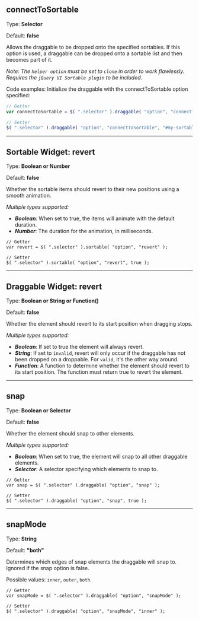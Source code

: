 ## connectToSortable

Type: **Selector**

Default: **false**

Allows the draggable to be dropped onto the specified sortables. If this option is used, a draggable can be dropped onto a sortable list and then becomes part of it.

_Note: The `helper option` must be set to `clone` in order to work flawlessly.
Requires the `jQuery UI Sortable plugin` to be included._

Code examples:
Initialize the draggable with the connectToSortable option specified:

```js
// Getter
var connectToSortable = $( ".selector" ).draggable( "option", "connectToSortable" );

// Setter
$( ".selector" ).draggable( "option", "connectToSortable", "#my-sortable" );
```
---

## Sortable Widget: revert

Type: **Boolean or Number**

Default: **false**

Whether the sortable items should revert to their new positions using a smooth animation.

_Multiple types supported:_

- ***Boolean***: When set to true, the items will animate with the default duration.
- ***Number***: The duration for the animation, in milliseconds.

```
// Getter
var revert = $( ".selector" ).sortable( "option", "revert" );

// Setter
$( ".selector" ).sortable( "option", "revert", true );
```

---

## Draggable Widget: revert

Type: **Boolean or String or Function()**

Default: **false**

Whether the element should revert to its start position when dragging stops.

_Multiple types supported:_

- ***Boolean***: If set to true the element will always revert.
- ***String***: If set to `invalid`, revert will only occur if the draggable has not been dropped on a droppable. For `valid`, it's the other way around.
- ***Function***: A function to determine whether the element should revert to its start position. The function must return true to revert the element.

___

## snap

Type: **Boolean or Selector**

Default: **false**

Whether the element should snap to other elements.

_Multiple types supported:_

- ***Boolean***: When set to true, the element will snap to all other draggable elements.
- ***Selector***: A selector specifying which elements to snap to.

```
// Getter
var snap = $( ".selector" ).draggable( "option", "snap" );

// Setter
$( ".selector" ).draggable( "option", "snap", true );
```

---

## snapMode

Type: **String**

Default: **"both"**

Determines which edges of snap elements the draggable will snap to. Ignored if the snap option is false.

Possible values: `inner`, `outer`, `both`.

```
// Getter
var snapMode = $( ".selector" ).draggable( "option", "snapMode" );

// Setter
$( ".selector" ).draggable( "option", "snapMode", "inner" );
```


